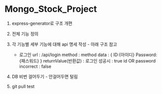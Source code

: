 ﻿# Mongo_Stock_Project

1. express-generator로 구조 개편
2. 전체 기능 정의 
3. 각 기능별 세부 기능에 대해 api 명세 작성 - 아래 구조 참고
    - 로그인
    url : /api/login
    method : method
    data : {
     ID:{아이디}
     Password:{패스워드}
    }
    returnValue(반환값) : 
     로그인 성공시 : true
     id OR password incorrect : false

4. DB 비번 걸어두기 - 안걸어두면 털림
5. git pull test